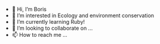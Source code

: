 - 👋 Hi, I’m Boris
- 👀 I’m interested in Ecology and environment conservation
- 🌱 I’m currently learning Ruby!
- 💞️ I’m looking to collaborate on ...
- 📫 How to reach me ...

<!---
borisl16/borisl16 is a ✨ special ✨ repository because its `README.md` (this file) appears on your GitHub profile.
You can click the Preview link to take a look at your changes.
--->
